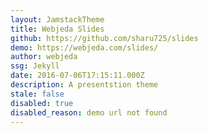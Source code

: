 ```yaml
---
layout: JamstackTheme
title: Webjeda Slides
github: https://github.com/sharu725/slides
demo: https://webjeda.com/slides/
author: webjeda
ssg: Jekyll
date: 2016-07-06T17:15:11.000Z
description: A presentstion theme
stale: false
disabled: true
disabled_reason: demo url not found
---
```

